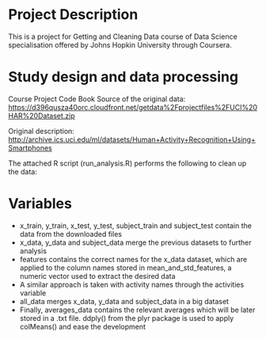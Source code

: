# Project Description

This is a project for Getting and Cleaning Data course of Data Science specialisation offered by Johns Hopkin University through Coursera.

# Study design and data processing

Course Project Code Book
Source of the original data: https://d396qusza40orc.cloudfront.net/getdata%2Fprojectfiles%2FUCI%20HAR%20Dataset.zip

Original description: http://archive.ics.uci.edu/ml/datasets/Human+Activity+Recognition+Using+Smartphones

The attached R script (run_analysis.R) performs the following to clean up the data:

# Variables

- x_train, y_train, x_test, y_test, subject_train and subject_test contain the data from the downloaded files
- x_data, y_data and subject_data merge the previous datasets to further analysis
- features contains the correct names for the x_data dataset, which are applied to the column names stored in mean_and_std_features, a numeric vector used to extract the desired data
- A similar approach is taken with activity names through the activities variable
- all_data merges x_data, y_data and subject_data in a big dataset
- Finally, averages_data contains the relevant averages which will be later stored in a .txt file. ddply() from the plyr package is used to apply colMeans() and ease the development
